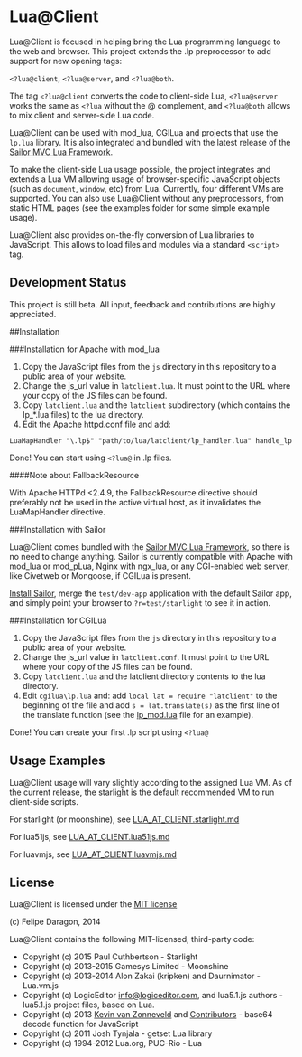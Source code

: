 # Lua@Client #

Lua@Client is focused in helping bring the Lua programming language to the web and browser. This project extends the .lp preprocessor to add support for new opening tags:

`<?lua@client`, `<?lua@server`, and `<?lua@both`.

The tag `<?lua@client` converts the code to client-side Lua, `<?lua@server` works the same as `<?lua` without the @ complement, and `<?lua@both` allows to mix client and server-side Lua code.

Lua@Client can be used with mod_lua, CGILua and projects that use the `lp.lua` library. It is also integrated and bundled with the latest release of the [Sailor MVC Lua Framework](https://github.com/Etiene/sailor).

To make the client-side Lua usage possible, the project integrates and extends a Lua VM allowing usage of browser-specific JavaScript objects (such as `document`, `window`, etc) from Lua. Currently, four different VMs are supported. You can also use Lua@Client without any preprocessors, from static HTML pages (see the examples folder for some simple example usage).

Lua@Client also provides on-the-fly conversion of Lua libraries to JavaScript. This allows to load files and modules via a standard `<script>` tag.

## Development Status #

This project is still beta. All input, feedback and contributions are highly appreciated.

##Installation

###Installation for Apache with mod_lua

1. Copy the JavaScript files from the `js` directory in this repository to a public area of your website.
2. Change the js_url value in `latclient.lua`. It must point to the URL where your copy of the JS files can be found.
3. Copy `latclient.lua` and the `latclient` subdirectory (which contains the lp_*.lua files) to the lua directory.
4. Edit the Apache httpd.conf file and add:

```
LuaMapHandler "\.lp$" "path/to/lua/latclient/lp_handler.lua" handle_lp
```

Done! You can start using `<?lua@` in .lp files.

####Note about FallbackResource

With Apache HTTPd <2.4.9, the FallbackResource directive should preferably not be used in the active virtual host, as it invalidates the LuaMapHandler directive.

###Installation with Sailor

Lua@Client comes bundled with the [Sailor MVC Lua Framework](https://github.com/Etiene/sailor), so there is no need to change anything. Sailor is currently compatible with Apache with mod_lua or mod_pLua, Nginx with ngx_lua, or any CGI-enabled web server, like Civetweb or Mongoose, if CGILua is present.

[Install Sailor](https://github.com/Etiene/sailor#installation), merge the `test/dev-app` application with the default Sailor app, and simply point your browser to `?r=test/starlight` to see it in action.

###Installation for CGILua

1. Copy the JavaScript files from the `js` directory in this repository to a public area of your website.
2. Change the js_url value in `latclient.conf`. It must point to the URL where your copy of the JS files can be found.
3. Copy `latclient.lua` and the latclient directory contents to the lua directory.
4. Edit `cgilua\lp.lua` and: add `local lat = require "latclient"` to the beginning of the file and add `s = lat.translate(s)` as the first line of the translate function (see the [lp_mod.lua](https://github.com/felipedaragon/lua_at_client/blob/master/lua/latclient/lp_mod.lua) file for an example).

Done! You can create your first .lp script using `<?lua@`

## Usage Examples #

Lua@Client usage will vary slightly according to the assigned Lua VM. As of the current release, the starlight is the default recommended VM to run client-side scripts.

For starlight (or moonshine), see [LUA_AT_CLIENT.starlight.md](https://github.com/felipedaragon/lua_at_client/blob/master/docs/LUA_AT_CLIENT.starlight.md)

For lua51js, see [LUA_AT_CLIENT.lua51js.md](https://github.com/felipedaragon/lua_at_client/blob/master/docs/LUA_AT_CLIENT.lua51js.md)

For luavmjs, see [LUA_AT_CLIENT.luavmjs.md](https://github.com/felipedaragon/lua_at_client/blob/master/docs/LUA_AT_CLIENT.luavmjs.md)

## License #

Lua@Client is licensed under the [MIT license](http://opensource.org/licenses/MIT)

(c) Felipe Daragon, 2014

Lua@Client contains the following MIT-licensed, third-party code:

* Copyright (c) 2015 Paul Cuthbertson - Starlight
* Copyright (c) 2013-2015 Gamesys Limited - Moonshine
* Copyright (c) 2013-2014 Alon Zakai (kripken) and Daurnimator - Lua.vm.js
* Copyright (c) LogicEditor <info@logiceditor.com>, and lua5.1.js authors - lua5.1.js project files, based on Lua.
* Copyright (c) 2013 [Kevin van Zonneveld](http://kvz.io) and [Contributors](http://phpjs.org/authors) - base64 decode function for JavaScript
* Copyright (c) 2011 Josh Tynjala - getset Lua library
* Copyright (c) 1994-2012 Lua.org, PUC-Rio - Lua